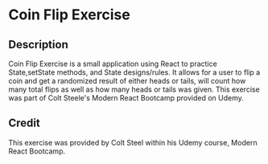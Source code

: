 # Coin Flip Exercise

## Description

Coin Flip Exercise is a small application using React to practice State,setState methods, and State designs/rules. It allows for a user to flip a coin and get a randomized result of either heads or tails, will count how many total flips as well as how many heads or tails was given. This exercise was part of Colt Steele's Modern React Bootcamp provided on Udemy.

## Credit

This exercise was provided by Colt Steel within his Udemy course, Modern React Bootcamp.